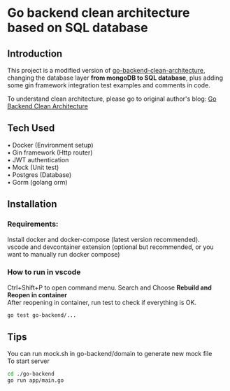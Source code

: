 # Go backend clean architecture based on SQL database

## Introduction

This project is a modified version of [go-backend-clean-architecture](https://github.com/amitshekhariitbhu/go-backend-clean-architecture), changing the database layer **from mongoDB to SQL database**, plus adding some gin framework integration test examples and comments in code.

To understand clean architecture, please go to original author's blog: [Go Backend Clean Architecture](https://amitshekhar.me/blog/go-backend-clean-architecture)

## Tech Used
• Docker (Environment setup)  
• Gin framework (Http router)  
• JWT authentication  
• Mock (Unit test)  
• Postgres (Database)  
• Gorm (golang orm)  

## Installation
### Requirements: 
Install docker and docker-compose (latest version recommended).  
vscode and devcontainer extension (optional but recommended, or you want to manually run docker compose)  
### How to run in vscode
Ctrl+Shift+P to open command menu. Search and Choose **Rebuild and Reopen in container**  
After reopening in container, run test to check if everything is OK.  
```bash
go test go-backend/...
```

## Tips
You can run mock.sh in go-backend/domain to generate new mock file  
To start server  
```bash
cd ./go-backend
go run app/main.go
```




